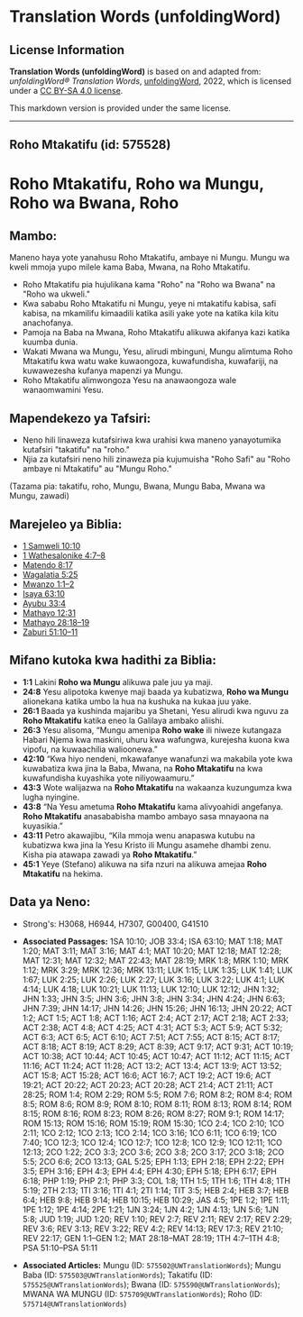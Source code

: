 # Translation Words (unfoldingWord)

## License Information

**Translation Words (unfoldingWord)** is based on and adapted from: _unfoldingWord® Translation Words_, [unfoldingWord](https://unfoldingword.org/utw), 2022, which is licensed under a [CC BY-SA 4.0 license](https://creativecommons.org/licenses/by-sa/4.0/legalcode.en).

This markdown version is provided under the same license.



--------------------------------

## Roho Mtakatifu (id: 575528)

Roho Mtakatifu, Roho wa Mungu, Roho wa Bwana, Roho
==================================================

Mambo:
------

Maneno haya yote yanahusu Roho Mtakatifu, ambaye ni Mungu. Mungu wa kweli mmoja yupo milele kama Baba, Mwana, na Roho Mtakatifu.

* Roho Mtakatifu pia hujulikana kama "Roho" na "Roho wa Bwana" na "Roho wa ukweli."
* Kwa sababu Roho Mtakatifu ni Mungu, yeye ni mtakatifu kabisa, safi kabisa, na mkamilifu kimaadili katika asili yake yote na katika kila kitu anachofanya.
* Pamoja na Baba na Mwana, Roho Mtakatifu alikuwa akifanya kazi katika kuumba dunia.
* Wakati Mwana wa Mungu, Yesu, alirudi mbinguni, Mungu alimtuma Roho Mtakatifu kwa watu wake kuwaongoza, kuwafundisha, kuwafariji, na kuwawezesha kufanya mapenzi ya Mungu.
* Roho Mtakatifu alimwongoza Yesu na anawaongoza wale wanaomwamini Yesu.

Mapendekezo ya Tafsiri:
-----------------------

* Neno hili linaweza kutafsiriwa kwa urahisi kwa maneno yanayotumika kutafsiri "takatifu" na "roho."
* Njia za kutafsiri neno hili zinaweza pia kujumuisha "Roho Safi" au "Roho ambaye ni Mtakatifu" au "Mungu Roho."

(Tazama pia: takatifu, roho, Mungu, Bwana, Mungu Baba, Mwana wa Mungu, zawadi)

Marejeleo ya Biblia:
--------------------

* [1 Samweli 10:10](https://ref.ly/1Sam10:10)
* [1 Wathesalonike 4:7–8](https://ref.ly/1Thess4:7-1Thess4:8)
* [Matendo 8:17](https://ref.ly/Acts8:17)
* [Wagalatia 5:25](https://ref.ly/Gal5:25)
* [Mwanzo 1:1–2](https://ref.ly/Gen1:1-Gen1:2)
* [Isaya 63:10](https://ref.ly/Isa63:10)
* [Ayubu 33:4](https://ref.ly/Job33:4)
* [Mathayo 12:31](https://ref.ly/Matt12:31)
* [Mathayo 28:18–19](https://ref.ly/Matt28:18-Matt28:19)
* [Zaburi 51:10–11](https://ref.ly/Ps51:10-Ps51:11)

Mifano kutoka kwa hadithi za Biblia:
------------------------------------

* **1:1** Lakini **Roho wa Mungu** alikuwa pale juu ya maji.
* **24:8** Yesu alipotoka kwenye maji baada ya kubatizwa, **Roho wa Mungu** alionekana katika umbo la hua na kushuka na kukaa juu yake.
* **26:1** Baada ya kushinda majaribu ya Shetani, Yesu alirudi kwa nguvu za **Roho Mtakatifu** katika eneo la Galilaya ambako aliishi.
* **26:3** Yesu alisoma, “Mungu amenipa **Roho wake** ili niweze kutangaza Habari Njema kwa maskini, uhuru kwa wafungwa, kurejesha kuona kwa vipofu, na kuwaachilia walioonewa.”
* **42:10** “Kwa hiyo nendeni, mkawafanye wanafunzi wa makabila yote kwa kuwabatiza kwa jina la Baba, Mwana, na **Roho Mtakatifu** na kwa kuwafundisha kuyashika yote niliyowaamuru.”
* **43:3** Wote walijazwa na **Roho Mtakatifu** na wakaanza kuzungumza kwa lugha nyingine.
* **43:8** “Na Yesu ametuma **Roho Mtakatifu** kama alivyoahidi angefanya. **Roho Mtakatifu** anasababisha mambo ambayo sasa mnayaona na kuyasikia.”
* **43:11** Petro akawajibu, “Kila mmoja wenu anapaswa kutubu na kubatizwa kwa jina la Yesu Kristo ili Mungu asamehe dhambi zenu. Kisha pia atawapa zawadi ya **Roho Mtakatifu**.”
* **45:1** Yeye (Stefano) alikuwa na sifa nzuri na alikuwa amejaa **Roho Mtakatifu** na hekima.

Data ya Neno:
-------------

* Strong's: H3068, H6944, H7307, G00400, G41510

* **Associated Passages:** 1SA 10:10; JOB 33:4; ISA 63:10; MAT 1:18; MAT 1:20; MAT 3:11; MAT 3:16; MAT 4:1; MAT 10:20; MAT 12:18; MAT 12:28; MAT 12:31; MAT 12:32; MAT 22:43; MAT 28:19; MRK 1:8; MRK 1:10; MRK 1:12; MRK 3:29; MRK 12:36; MRK 13:11; LUK 1:15; LUK 1:35; LUK 1:41; LUK 1:67; LUK 2:25; LUK 2:26; LUK 2:27; LUK 3:16; LUK 3:22; LUK 4:1; LUK 4:14; LUK 4:18; LUK 10:21; LUK 11:13; LUK 12:10; LUK 12:12; JHN 1:32; JHN 1:33; JHN 3:5; JHN 3:6; JHN 3:8; JHN 3:34; JHN 4:24; JHN 6:63; JHN 7:39; JHN 14:17; JHN 14:26; JHN 15:26; JHN 16:13; JHN 20:22; ACT 1:2; ACT 1:5; ACT 1:8; ACT 1:16; ACT 2:4; ACT 2:17; ACT 2:18; ACT 2:33; ACT 2:38; ACT 4:8; ACT 4:25; ACT 4:31; ACT 5:3; ACT 5:9; ACT 5:32; ACT 6:3; ACT 6:5; ACT 6:10; ACT 7:51; ACT 7:55; ACT 8:15; ACT 8:17; ACT 8:18; ACT 8:19; ACT 8:29; ACT 8:39; ACT 9:17; ACT 9:31; ACT 10:19; ACT 10:38; ACT 10:44; ACT 10:45; ACT 10:47; ACT 11:12; ACT 11:15; ACT 11:16; ACT 11:24; ACT 11:28; ACT 13:2; ACT 13:4; ACT 13:9; ACT 13:52; ACT 15:8; ACT 15:28; ACT 16:6; ACT 16:7; ACT 19:2; ACT 19:6; ACT 19:21; ACT 20:22; ACT 20:23; ACT 20:28; ACT 21:4; ACT 21:11; ACT 28:25; ROM 1:4; ROM 2:29; ROM 5:5; ROM 7:6; ROM 8:2; ROM 8:4; ROM 8:5; ROM 8:6; ROM 8:9; ROM 8:10; ROM 8:11; ROM 8:13; ROM 8:14; ROM 8:15; ROM 8:16; ROM 8:23; ROM 8:26; ROM 8:27; ROM 9:1; ROM 14:17; ROM 15:13; ROM 15:16; ROM 15:19; ROM 15:30; 1CO 2:4; 1CO 2:10; 1CO 2:11; 1CO 2:12; 1CO 2:13; 1CO 2:14; 1CO 3:16; 1CO 6:11; 1CO 6:19; 1CO 7:40; 1CO 12:3; 1CO 12:4; 1CO 12:7; 1CO 12:8; 1CO 12:9; 1CO 12:11; 1CO 12:13; 2CO 1:22; 2CO 3:3; 2CO 3:6; 2CO 3:8; 2CO 3:17; 2CO 3:18; 2CO 5:5; 2CO 6:6; 2CO 13:13; GAL 5:25; EPH 1:13; EPH 2:18; EPH 2:22; EPH 3:5; EPH 3:16; EPH 4:3; EPH 4:4; EPH 4:30; EPH 5:18; EPH 6:17; EPH 6:18; PHP 1:19; PHP 2:1; PHP 3:3; COL 1:8; 1TH 1:5; 1TH 1:6; 1TH 4:8; 1TH 5:19; 2TH 2:13; 1TI 3:16; 1TI 4:1; 2TI 1:14; TIT 3:5; HEB 2:4; HEB 3:7; HEB 6:4; HEB 9:8; HEB 9:14; HEB 10:15; HEB 10:29; JAS 4:5; 1PE 1:2; 1PE 1:11; 1PE 1:12; 1PE 4:14; 2PE 1:21; 1JN 3:24; 1JN 4:2; 1JN 4:13; 1JN 5:6; 1JN 5:8; JUD 1:19; JUD 1:20; REV 1:10; REV 2:7; REV 2:11; REV 2:17; REV 2:29; REV 3:6; REV 3:13; REV 3:22; REV 4:2; REV 14:13; REV 17:3; REV 21:10; REV 22:17; GEN 1:1–GEN 1:2; MAT 28:18–MAT 28:19; 1TH 4:7–1TH 4:8; PSA 51:10–PSA 51:11
* **Associated Articles:** Mungu (ID: `575502@UWTranslationWords`); Mungu Baba (ID: `575503@UWTranslationWords`); Takatifu (ID: `575525@UWTranslationWords`); Bwana (ID: `575590@UWTranslationWords`); MWANA WA MUNGU (ID: `575709@UWTranslationWords`); Roho (ID: `575714@UWTranslationWords`)

